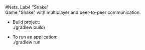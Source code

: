 #Nets. Lab4 "Snake"\
Game "Snake" with multiplayer and peer-to-peer communication.

* Build project:\
./gradlew build\


* To run an application:\
./gradlew run
